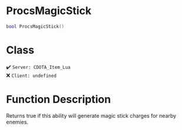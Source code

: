 # ProcsMagicStick
```lua
bool ProcsMagicStick()
```
# Class
✔️ `Server: CDOTA_Item_Lua`  
❌ `Client: undefined`  

# Function Description
Returns true if this ability will generate magic stick charges for nearby enemies.
